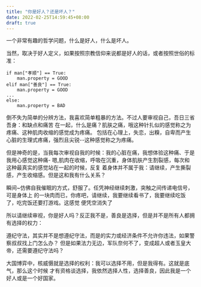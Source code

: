```yaml
---
title: "你是好人？还是坏人？"
date: 2022-02-25T14:59:45+08:00
draft: true
---
```


一个非常有趣的哲学问题，什么是好人，什么是坏人。

当然，取决于好人定义，如果按照宗教信仰来说都是好人的话，或者按照世俗的标准：
```
if man["孝顺"] == True:
    man.property = GOOD
elif man["善良"] == True:
    man.property = GOOD
...
else:
    man.property = BAD
```
倒不失为简单的分辨方法，我喜欢简单粗暴的方法。不过人要审视自己，吾日三省吾身：和缺点和痛苦
在一起，什么是痛？肌肤之痛，哦这种针扎似的感觉称之为疼痛、这种肌肉收缩的感觉成为疼痛。
包括在心理上，失恋，出糗，自卑而产生心脏的生理式疼痛，强烈且尖锐--这种感觉称之为疼痛。

但是神奇的是，当我每次审视自我的时候：我的心脏在痛，我想体验这种痛、于是我用心感觉这种痛-
嗯,肌肉在收缩，呼吸在沉重，身体肌肤产生割裂感，每次和这种最真实的感觉站在一起的时候，反复
着身体并不属于我：请继续，产生撕裂感，产生收缩感。但是这和我有什么关系？

瞬间~仿佛自我催眠的方式，舒服了。任凭神经继续刺激，突触之间传递电信号，可是身体上
的一块肉而已，你疼吧，请继续，我要继续看书了，我要继续吃饭了，吃完饭还要打游戏。这感觉
便凭空消失了

所以请继续审视，你是好人吗？反正我不是，善良是选择，但是并不是所有人都拥有选择的权力：

遵纪守法，其实并不是想遵纪守法，而是的实力或经济条件不允许你违法，如果警察叔叔找上门怎么办？
但是如果法力无边，军队奈何不了，变成超人或者玉皇大帝，还需要遵纪守法吗？

大国博弈中，核威慑就是选择的权利：我可以选择不用，但是我得有。这就是底气，那么这个时候
才有资格谈选择，我依然选择人性，选择善良，因此我是一个好人或是一个好国家。


